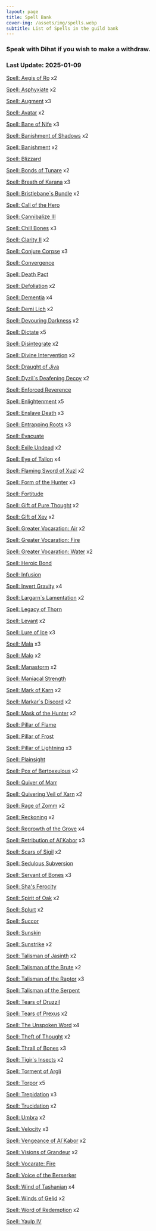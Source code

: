 ```yaml
---
layout: page
title: Spell Bank
cover-img: /assets/img/spells.webp
subtitle: List of Spells in the guild bank
---
```

### Speak with Dihat if you wish to make a withdraw.

### Last Update: 2025-01-09

[Spell: Aegis of Ro](https://www.pqdi.cc/item/15863) x2

[Spell: Asphyxiate](https://www.pqdi.cc/item/19402) x2

[Spell: Augment](https://www.pqdi.cc/item/19416) x3

[Spell: Avatar](https://www.pqdi.cc/item/19292) x2

[Spell: Bane of Nife](https://www.pqdi.cc/item/19277) x3

[Spell: Banishment of Shadows](https://www.pqdi.cc/item/19228) x2

[Spell: Banishment](https://www.pqdi.cc/item/19262) x2

[Spell: Blizzard](https://www.pqdi.cc/item/19241)

[Spell: Bonds of Tunare](https://www.pqdi.cc/item/19419) x2

[Spell: Breath of Karana](https://www.pqdi.cc/item/19250) x3

[Spell: Bristlebane`s Bundle](https://www.pqdi.cc/item/19351) x2

[Spell: Call of the Hero](https://www.pqdi.cc/item/19360)

[Spell: Cannibalize III](https://www.pqdi.cc/item/19272)

[Spell: Chill Bones](https://www.pqdi.cc/item/19302) x3

[Spell: Clarity II](https://www.pqdi.cc/item/19379) x2

[Spell: Conjure Corpse](https://www.pqdi.cc/item/19307) x3

[Spell: Convergence](https://www.pqdi.cc/item/19423)

[Spell: Death Pact](https://www.pqdi.cc/item/19203)

[Spell: Defoliation](https://www.pqdi.cc/item/19296) x2

[Spell: Dementia](https://www.pqdi.cc/item/19384) x4

[Spell: Demi Lich](https://www.pqdi.cc/item/19314) x2

[Spell: Devouring Darkness](https://www.pqdi.cc/item/19312) x2

[Spell: Dictate](https://www.pqdi.cc/item/19406) x5

[Spell: Disintegrate](https://www.pqdi.cc/item/19415) x2

[Spell: Divine Intervention](https://www.pqdi.cc/item/19230) x2

[Spell: Draught of Jiva](https://www.pqdi.cc/item/19328)

[Spell: Dyzil`s Deafening Decoy](https://www.pqdi.cc/item/19364) x2

[Spell: Enforced Reverence](https://www.pqdi.cc/item/19222)

[Spell: Enlightenment](https://www.pqdi.cc/item/19396) x5

[Spell: Enslave Death](https://www.pqdi.cc/item/19313) x3

[Spell: Entrapping Roots](https://www.pqdi.cc/item/19263) x3

[Spell: Evacuate](https://www.pqdi.cc/item/19336)

[Spell: Exile Undead](https://www.pqdi.cc/item/19214) x2

[Spell: Eye of Tallon](https://www.pqdi.cc/item/19411) x4

[Spell: Flaming Sword of Xuzl](https://www.pqdi.cc/item/19344) x2

[Spell: Form of the Hunter](https://www.pqdi.cc/item/19260) x3

[Spell: Fortitude](https://www.pqdi.cc/item/19216)

[Spell: Gift of Pure Thought](https://www.pqdi.cc/item/19401) x2

[Spell: Gift of Xev](https://www.pqdi.cc/item/19347) x2

[Spell: Greater Vocaration: Air](https://www.pqdi.cc/item/19371) x2

[Spell: Greater Vocaration: Fire](https://www.pqdi.cc/item/19367)

[Spell: Greater Vocaration: Water](https://www.pqdi.cc/item/19372) x2

[Spell: Heroic Bond](https://www.pqdi.cc/item/19224)

[Spell: Infusion](https://www.pqdi.cc/item/19424)

[Spell: Invert Gravity](https://www.pqdi.cc/item/19341) x4

[Spell: Largarn`s Lamentation](https://www.pqdi.cc/item/19388) x2

[Spell: Legacy of Thorn](https://www.pqdi.cc/item/19259)

[Spell: Levant](https://www.pqdi.cc/item/19303) x2

[Spell: Lure of Ice](https://www.pqdi.cc/item/19422) x3

[Spell: Mala](https://www.pqdi.cc/item/19418) x3

[Spell: Malo](https://www.pqdi.cc/item/19291) x2

[Spell: Manastorm](https://www.pqdi.cc/item/19370) x2

[Spell: Maniacal Strength](https://www.pqdi.cc/item/19279)

[Spell: Mark of Karn](https://www.pqdi.cc/item/19218) x2

[Spell: Markar`s Discord](https://www.pqdi.cc/item/19331) x2

[Spell: Mask of the Hunter](https://www.pqdi.cc/item/19261) x2

[Spell: Pillar of Flame](https://www.pqdi.cc/item/19335)

[Spell: Pillar of Frost](https://www.pqdi.cc/item/19318)

[Spell: Pillar of Lightning](https://www.pqdi.cc/item/19326) x3

[Spell: Plainsight](https://www.pqdi.cc/item/19330)

[Spell: Pox of Bertoxxulous](https://www.pqdi.cc/item/19288) x2

[Spell: Quiver of Marr](https://www.pqdi.cc/item/19354)

[Spell: Quivering Veil of Xarn](https://www.pqdi.cc/item/19309) x2

[Spell: Rage of Zomm](https://www.pqdi.cc/item/19417) x2

[Spell: Reckoning](https://www.pqdi.cc/item/19212) x2

[Spell: Regrowth of the Grove](https://www.pqdi.cc/item/19256) x4

[Spell: Retribution of Al`Kabor](https://www.pqdi.cc/item/19332) x3

[Spell: Scars of Sigil](https://www.pqdi.cc/item/19358) x2

[Spell: Sedulous Subversion](https://www.pqdi.cc/item/19410)

[Spell: Servant of Bones](https://www.pqdi.cc/item/19305) x3

[Spell: Sha's Ferocity](https://www.pqdi.cc/item/7728)

[Spell: Spirit of Oak](https://www.pqdi.cc/item/19258) x2

[Spell: Splurt](https://www.pqdi.cc/item/19294) x2

[Spell: Succor](https://www.pqdi.cc/item/19253)

[Spell: Sunskin](https://www.pqdi.cc/item/19420)

[Spell: Sunstrike](https://www.pqdi.cc/item/19345) x2

[Spell: Talisman of Jasinth](https://www.pqdi.cc/item/19264) x2

[Spell: Talisman of the Brute](https://www.pqdi.cc/item/19281) x2

[Spell: Talisman of the Raptor](https://www.pqdi.cc/item/19289) x3

[Spell: Talisman of the Serpent](https://www.pqdi.cc/item/19286)

[Spell: Tears of Druzzil](https://www.pqdi.cc/item/19319)

[Spell: Tears of Prexus](https://www.pqdi.cc/item/19339) x2

[Spell: The Unspoken Word](https://www.pqdi.cc/item/19225) x4

[Spell: Theft of Thought](https://www.pqdi.cc/item/19374) x2

[Spell: Thrall of Bones](https://www.pqdi.cc/item/19299) x3

[Spell: Tigir`s Insects](https://www.pqdi.cc/item/19285) x2

[Spell: Torment of Argli](https://www.pqdi.cc/item/19391)

[Spell: Torpor](https://www.pqdi.cc/item/19293) x5

[Spell: Trepidation](https://www.pqdi.cc/item/19220) x3

[Spell: Trucidation](https://www.pqdi.cc/item/19425) x2

[Spell: Umbra](https://www.pqdi.cc/item/19393) x2

[Spell: Velocity](https://www.pqdi.cc/item/19348) x3

[Spell: Vengeance of Al`Kabor](https://www.pqdi.cc/item/19342) x2

[Spell: Visions of Grandeur](https://www.pqdi.cc/item/19407) x2

[Spell: Vocarate: Fire](https://www.pqdi.cc/item/19355)

[Spell: Voice of the Berserker](https://www.pqdi.cc/item/19290)

[Spell: Wind of Tashanian](https://www.pqdi.cc/item/19405) x4

[Spell: Winds of Gelid](https://www.pqdi.cc/item/19343) x2

[Spell: Word of Redemption](https://www.pqdi.cc/item/19229) x2

[Spell: Yaulp IV](https://www.pqdi.cc/item/19209)

